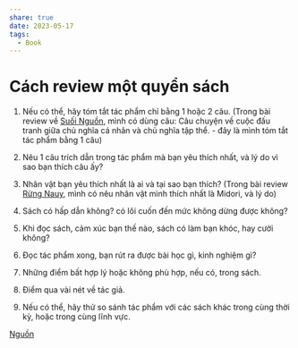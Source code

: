 ```yaml
---
share: true
date: 2023-05-17
tags:
  - Book
---
```


# Cách review một quyển sách
1. Nếu có thể, hãy tóm tắt tác phẩm chỉ bằng 1 hoặc 2 câu. (Trong bài review về [Suối Nguồn](./Su%E1%BB%91i%20ngu%E1%BB%93n.md), mình có dùng câu: Câu chuyện về cuộc đấu tranh giữa chủ nghĩa cá nhân và chủ nghĩa tập thể. - đây là mình tóm tắt tác phẩm bằng 1 câu)

2. Nêu 1 câu trích dẫn trong tác phẩm mà bạn yêu thích nhất, và lý do vì sao bạn thích câu ấy?

3. Nhân vật bạn yêu thích nhất là ai và tại sao bạn thích? (Trong bài review [Rừng Nauy](../../R%E1%BB%ABng%20Nauy.md), mình có nêu nhân vật mình thích nhất là Midori, và lý do)

4. Sách có hấp dẫn không? có lôi cuốn đến mức không dừng được không?

5. Khi đọc sách, cảm xúc bạn thế nào, sách có làm bạn khóc, hay cười không?

6. Đọc tác phẩm xong, bạn rút ra được bài học gì, kinh nghiệm gì?

7. Những điểm bất hợp lý hoặc không phù hợp, nếu có, trong sách.

8. Điểm qua vài nét về tác giả.

9. Nếu có thể, hãy thử so sánh tác phẩm với các sách khác trong cùng thời kỳ, hoặc trong cùng lĩnh vực.


[Nguồn](https://www.facebook.com/groups/625230697658922/permalink/762583777256946/)
